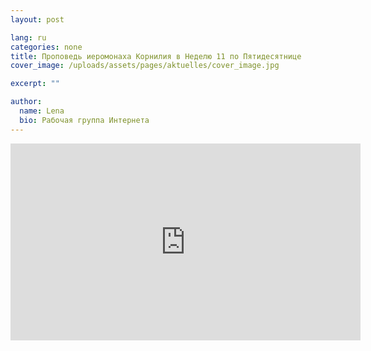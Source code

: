 ```yaml
---
layout: post

lang: ru
categories: none
title: Проповедь иеромонаха Корнилия в Неделю 11 по Пятидесятнице
cover_image: /uploads/assets/pages/aktuelles/cover_image.jpg

excerpt: ""

author:
  name: Lena
  bio: Рабочая группа Интернета
---
```

<iframe width="560" height="315" src="https://www.youtube.com/embed/6f6PNWOC9Dc" frameborder="0" allow="accelerometer; autoplay; encrypted-media; gyroscope; picture-in-picture" allowfullscreen></iframe>
